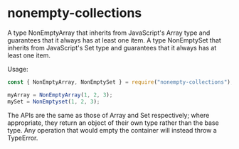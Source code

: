 # nonempty-collections

A type NonEmptyArray that inherits from JavaScript's Array type and guarantees that it always has at least one item.
A type NonEmptySet that inherits from JavaScript's Set type and guarantees that it always has at least one item.

Usage:

```javascript
const { NonEmptyArray, NonEmptySet } = require("nonempty-collections");

myArray = NonEmptyArray(1, 2, 3);
mySet = NonEmptyset(1, 2, 3);
```

The APIs are the same as those of Array and Set respectively; where appropriate, they return an object of their own type rather than the base type. Any operation that would empty the container will instead throw a TypeError.
